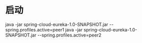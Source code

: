 # 启动
java -jar spring-cloud-eureka-1.0-SNAPSHOT.jar --spring.profiles.active=peer1
java -jar spring-cloud-eureka-1.0-SNAPSHOT.jar --spring.profiles.active=peer2